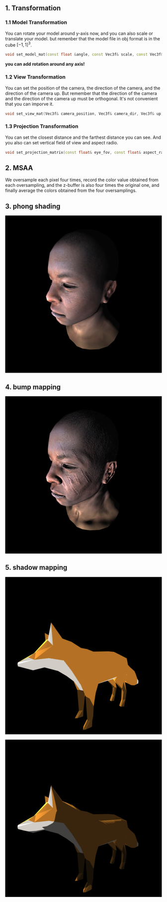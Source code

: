 ## 1. Transformation

### 1.1 Model Transformation

You can rotate your model around y-axis now, and you can also scale or translate your model. but remenber that the model file in obj format is in the cube $[-1, 1]^{3}$.

```cpp
void set_model_mat(const float &angle, const Vec3f& scale, const Vec3f& translate);
```

**you can add rotation around any axis!**

### 1.2 View Transformation

You can set the position of the camera, the direction of the camera, and the direction of the camera up. But remember that the direction of the camera and the direction of the camera up must be orthogonal. It's not convenient that you can imporve it.

```cpp
void set_view_mat(Vec3f& camera_position, Vec3f& camera_dir, Vec3f& up);
```

### 1.3 Projection Transformation

You can set the closest distance and the farthest distance you can see. And you also can set vertical field of view and aspect radio.

```cpp
void set_projection_matrix(const float& eye_fov, const float& aspect_ratio, const float& zNear, const float& zFar);
```


## 2. MSAA

We oversample each pixel four times, record the color value obtained from each oversampling, and the z-buffer is also four times the original one, and finally average the colors obtained from the four oversamplings.


## 3. phong shading

![phong shading](./result/phong_output.png)


## 4. bump mapping

![bump mapping](./result/bump_output.png)


## 5. shadow mapping

![no shadow mapping](./result/noshadow_output.png)

![shadow mapping](./result/shadow_output.png)
